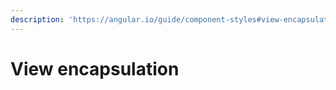 ```yaml
---
description: 'https://angular.io/guide/component-styles#view-encapsulation'
---
```


# View encapsulation

